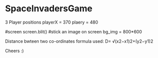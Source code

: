 
# SpaceInvadersGame
3 Player positions
playerX =  370 
plaery =  480

#screen
screen.blit() #stick an image on screen
bg_img = 800*600

Distance bwteen two co-ordinates formula used:
D= √(x2−x1)2+(y2−y1)2

Cheers :)
